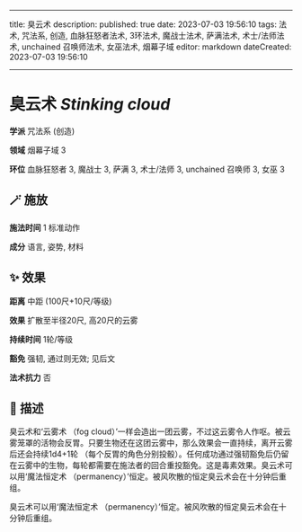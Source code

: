 
---
title: 臭云术
description: 
published: true
date: 2023-07-03 19:56:10
tags: 法术, 咒法系, 创造, 血脉狂怒者法术, 3环法术, 魔战士法术, 萨满法术, 术士/法师法术, unchained 召唤师法术, 女巫法术, 烟幕子域
editor: markdown
dateCreated: 2023-07-03 19:56:10

---

# **臭云术** *Stinking cloud*

**学派** 咒法系 (创造) 

**领域** 烟幕子域 3

**环位** 血脉狂怒者 3, 魔战士 3, 萨满 3, 术士/法师 3, unchained 召唤师 3, 女巫 3

## 🪄 施放

**施法时间** 1 标准动作

**成分** 语言, 姿势, 材料

## ✨ 效果  

**距离** 中距 (100尺+10尺/等级) 

**效果** 扩散至半径20尺, 高20尺的云雾 

**持续时间** 1轮/等级 

**豁免** 强韧, 通过则无效; 见后文

**法术抗力** 否

## 📖 描述

臭云术和‘云雾术 （fog cloud）’一样会造出一团云雾，不过这云雾令人作呕。被云雾笼罩的活物会反胃。只要生物还在这团云雾中，那么效果会一直持续，离开云雾后还会持续1d4+1轮 （每个反胃的角色分别投骰）。任何成功通过强韧豁免后仍留在云雾中的生物，每轮都需要在施法者的回合重投豁免。这是毒素效果。臭云术可以用‘魔法恒定术 （permanency）’恒定。被风吹散的恒定臭云术会在十分钟后重组。

臭云术可以用‘魔法恒定术 （permanency）’恒定。被风吹散的恒定臭云术会在十分钟后重组。
    